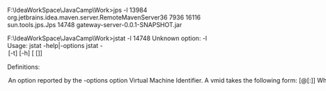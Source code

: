 F:\IdeaWorkSpace\JavaCamp\Work>jps -l
13984 org.jetbrains.idea.maven.server.RemoteMavenServer36
7936
16116 sun.tools.jps.Jps
14748 gateway-server-0.0.1-SNAPSHOT.jar

F:\IdeaWorkSpace\JavaCamp\Work>jstat -l 14748
Unknown option: -l
Usage: jstat -help|-options
       jstat -<option> [-t] [-h<lines>] <vmid> [<interval> [<count>]]

Definitions:
  <option>      An option reported by the -options option
  <vmid>        Virtual Machine Identifier. A vmid takes the following form:
                     <lvmid>[@<hostname>[:<port>]]
                Where <lvmid> is the local vm identifier for the target
                Java virtual machine, typically a process id; <hostname> is
                the name of the host running the target Java virtual machine;
                and <port> is the port number for the rmiregistry on the
                target host. See the jvmstat documentation for a more complete
                description of the Virtual Machine Identifier.
  <lines>       Number of samples between header lines.
  <interval>    Sampling interval. The following forms are allowed:
                    <n>["ms"|"s"]
                Where <n> is an integer and the suffix specifies the units as
                milliseconds("ms") or seconds("s"). The default units are "ms".
  <count>       Number of samples to take before terminating.
  -J<flag>      Pass <flag> directly to the runtime system.

F:\IdeaWorkSpace\JavaCamp\Work>jstack -l 14748
2021-07-03 22:36:11
Full thread dump Java HotSpot(TM) 64-Bit Server VM (25.231-b11 mixed mode):

"DestroyJavaVM" #33 prio=5 os_prio=0 tid=0x000000001fa75000 nid=0x2ba0 waiting on condition [0x0000000000000000]
   java.lang.Thread.State: RUNNABLE

   Locked ownable synchronizers:
        - None

"http-nio-8088-AsyncTimeout" #31 daemon prio=5 os_prio=0 tid=0x000000001fa74800 nid=0x352c waiting on condition [0x0000000024d7f000]
   java.lang.Thread.State: TIMED_WAITING (sleeping)
        at java.lang.Thread.sleep(Native Method)
        at org.apache.coyote.AbstractProtocol$AsyncTimeout.run(AbstractProtocol.java:1143)
        at java.lang.Thread.run(Unknown Source)

   Locked ownable synchronizers:
        - None

"http-nio-8088-Acceptor-0" #30 daemon prio=5 os_prio=0 tid=0x000000001fa73800 nid=0x3df8 runnable [0x0000000024ebf000]
   java.lang.Thread.State: RUNNABLE
        at sun.nio.ch.ServerSocketChannelImpl.accept0(Native Method)
        at sun.nio.ch.ServerSocketChannelImpl.accept(Unknown Source)
        at sun.nio.ch.ServerSocketChannelImpl.accept(Unknown Source)
        - locked <0x0000000784f6cdf0> (a java.lang.Object)
        at org.apache.tomcat.util.net.NioEndpoint$Acceptor.run(NioEndpoint.java:455)
        at java.lang.Thread.run(Unknown Source)

   Locked ownable synchronizers:
        - None

"http-nio-8088-ClientPoller-1" #29 daemon prio=5 os_prio=0 tid=0x000000001fa73000 nid=0x3008 runnable [0x0000000024c1e000]
   java.lang.Thread.State: RUNNABLE
        at sun.nio.ch.WindowsSelectorImpl$SubSelector.poll0(Native Method)
        at sun.nio.ch.WindowsSelectorImpl$SubSelector.poll(Unknown Source)
        at sun.nio.ch.WindowsSelectorImpl$SubSelector.access$400(Unknown Source)
        at sun.nio.ch.WindowsSelectorImpl.doSelect(Unknown Source)
        at sun.nio.ch.SelectorImpl.lockAndDoSelect(Unknown Source)
        - locked <0x00000007851aecd0> (a sun.nio.ch.Util$3)
        - locked <0x00000007851aecc0> (a java.util.Collections$UnmodifiableSet)
        - locked <0x00000007851aeb70> (a sun.nio.ch.WindowsSelectorImpl)
        at sun.nio.ch.SelectorImpl.select(Unknown Source)
        at org.apache.tomcat.util.net.NioEndpoint$Poller.run(NioEndpoint.java:798)
        at java.lang.Thread.run(Unknown Source)

   Locked ownable synchronizers:
        - None

"http-nio-8088-ClientPoller-0" #28 daemon prio=5 os_prio=0 tid=0x000000001fa72000 nid=0x29c4 runnable [0x0000000024adf000]
   java.lang.Thread.State: RUNNABLE
        at sun.nio.ch.WindowsSelectorImpl$SubSelector.poll0(Native Method)
        at sun.nio.ch.WindowsSelectorImpl$SubSelector.poll(Unknown Source)
        at sun.nio.ch.WindowsSelectorImpl$SubSelector.access$400(Unknown Source)
        at sun.nio.ch.WindowsSelectorImpl.doSelect(Unknown Source)
        at sun.nio.ch.SelectorImpl.lockAndDoSelect(Unknown Source)
        - locked <0x00000007851aaa78> (a sun.nio.ch.Util$3)
        - locked <0x00000007851aaa68> (a java.util.Collections$UnmodifiableSet)
        - locked <0x00000007851aa918> (a sun.nio.ch.WindowsSelectorImpl)
        at sun.nio.ch.SelectorImpl.select(Unknown Source)
        at org.apache.tomcat.util.net.NioEndpoint$Poller.run(NioEndpoint.java:798)
        at java.lang.Thread.run(Unknown Source)

   Locked ownable synchronizers:
        - None

"http-nio-8088-exec-10" #27 daemon prio=5 os_prio=0 tid=0x000000001fa71800 nid=0x3720 waiting on condition [0x000000002454e000]
   java.lang.Thread.State: WAITING (parking)
        at sun.misc.Unsafe.park(Native Method)
        - parking to wait for  <0x0000000784fd5c90> (a java.util.concurrent.locks.AbstractQueuedSynchronizer$ConditionObject)
        at java.util.concurrent.locks.LockSupport.park(Unknown Source)
        at java.util.concurrent.locks.AbstractQueuedSynchronizer$ConditionObject.await(Unknown Source)
        at java.util.concurrent.LinkedBlockingQueue.take(Unknown Source)
        at org.apache.tomcat.util.threads.TaskQueue.take(TaskQueue.java:103)
        at org.apache.tomcat.util.threads.TaskQueue.take(TaskQueue.java:31)
        at java.util.concurrent.ThreadPoolExecutor.getTask(Unknown Source)
        at java.util.concurrent.ThreadPoolExecutor.runWorker(Unknown Source)
        at java.util.concurrent.ThreadPoolExecutor$Worker.run(Unknown Source)
        at org.apache.tomcat.util.threads.TaskThread$WrappingRunnable.run(TaskThread.java:61)
        at java.lang.Thread.run(Unknown Source)

   Locked ownable synchronizers:
        - None

"http-nio-8088-exec-9" #26 daemon prio=5 os_prio=0 tid=0x000000001fa70800 nid=0x2df4 waiting on condition [0x000000002498f000]
   java.lang.Thread.State: WAITING (parking)
        at sun.misc.Unsafe.park(Native Method)
        - parking to wait for  <0x0000000784fd5c90> (a java.util.concurrent.locks.AbstractQueuedSynchronizer$ConditionObject)
        at java.util.concurrent.locks.LockSupport.park(Unknown Source)
        at java.util.concurrent.locks.AbstractQueuedSynchronizer$ConditionObject.await(Unknown Source)
        at java.util.concurrent.LinkedBlockingQueue.take(Unknown Source)
        at org.apache.tomcat.util.threads.TaskQueue.take(TaskQueue.java:103)
        at org.apache.tomcat.util.threads.TaskQueue.take(TaskQueue.java:31)
        at java.util.concurrent.ThreadPoolExecutor.getTask(Unknown Source)
        at java.util.concurrent.ThreadPoolExecutor.runWorker(Unknown Source)
        at java.util.concurrent.ThreadPoolExecutor$Worker.run(Unknown Source)
        at org.apache.tomcat.util.threads.TaskThread$WrappingRunnable.run(TaskThread.java:61)
        at java.lang.Thread.run(Unknown Source)

   Locked ownable synchronizers:
        - None

"http-nio-8088-exec-8" #25 daemon prio=5 os_prio=0 tid=0x000000001fa70000 nid=0x984 waiting on condition [0x000000002480e000]
   java.lang.Thread.State: WAITING (parking)
        at sun.misc.Unsafe.park(Native Method)
        - parking to wait for  <0x0000000784fd5c90> (a java.util.concurrent.locks.AbstractQueuedSynchronizer$ConditionObject)
        at java.util.concurrent.locks.LockSupport.park(Unknown Source)
        at java.util.concurrent.locks.AbstractQueuedSynchronizer$ConditionObject.await(Unknown Source)
        at java.util.concurrent.LinkedBlockingQueue.take(Unknown Source)
        at org.apache.tomcat.util.threads.TaskQueue.take(TaskQueue.java:103)
        at org.apache.tomcat.util.threads.TaskQueue.take(TaskQueue.java:31)
        at java.util.concurrent.ThreadPoolExecutor.getTask(Unknown Source)
        at java.util.concurrent.ThreadPoolExecutor.runWorker(Unknown Source)
        at java.util.concurrent.ThreadPoolExecutor$Worker.run(Unknown Source)
        at org.apache.tomcat.util.threads.TaskThread$WrappingRunnable.run(TaskThread.java:61)
        at java.lang.Thread.run(Unknown Source)

   Locked ownable synchronizers:
        - None

"http-nio-8088-exec-7" #24 daemon prio=5 os_prio=0 tid=0x000000001fa6f000 nid=0xa40 waiting on condition [0x000000002466e000]
   java.lang.Thread.State: WAITING (parking)
        at sun.misc.Unsafe.park(Native Method)
        - parking to wait for  <0x0000000784fd5c90> (a java.util.concurrent.locks.AbstractQueuedSynchronizer$ConditionObject)
        at java.util.concurrent.locks.LockSupport.park(Unknown Source)
        at java.util.concurrent.locks.AbstractQueuedSynchronizer$ConditionObject.await(Unknown Source)
        at java.util.concurrent.LinkedBlockingQueue.take(Unknown Source)
        at org.apache.tomcat.util.threads.TaskQueue.take(TaskQueue.java:103)
        at org.apache.tomcat.util.threads.TaskQueue.take(TaskQueue.java:31)
        at java.util.concurrent.ThreadPoolExecutor.getTask(Unknown Source)
        at java.util.concurrent.ThreadPoolExecutor.runWorker(Unknown Source)
        at java.util.concurrent.ThreadPoolExecutor$Worker.run(Unknown Source)
        at org.apache.tomcat.util.threads.TaskThread$WrappingRunnable.run(TaskThread.java:61)
        at java.lang.Thread.run(Unknown Source)

   Locked ownable synchronizers:
        - None

"http-nio-8088-exec-6" #23 daemon prio=5 os_prio=0 tid=0x000000001fa6e800 nid=0x363c waiting on condition [0x0000000023dee000]
   java.lang.Thread.State: WAITING (parking)
        at sun.misc.Unsafe.park(Native Method)
        - parking to wait for  <0x0000000784fd5c90> (a java.util.concurrent.locks.AbstractQueuedSynchronizer$ConditionObject)
        at java.util.concurrent.locks.LockSupport.park(Unknown Source)
        at java.util.concurrent.locks.AbstractQueuedSynchronizer$ConditionObject.await(Unknown Source)
        at java.util.concurrent.LinkedBlockingQueue.take(Unknown Source)
        at org.apache.tomcat.util.threads.TaskQueue.take(TaskQueue.java:103)
        at org.apache.tomcat.util.threads.TaskQueue.take(TaskQueue.java:31)
        at java.util.concurrent.ThreadPoolExecutor.getTask(Unknown Source)
        at java.util.concurrent.ThreadPoolExecutor.runWorker(Unknown Source)
        at java.util.concurrent.ThreadPoolExecutor$Worker.run(Unknown Source)
        at org.apache.tomcat.util.threads.TaskThread$WrappingRunnable.run(TaskThread.java:61)
        at java.lang.Thread.run(Unknown Source)

   Locked ownable synchronizers:
        - None

"http-nio-8088-exec-5" #22 daemon prio=5 os_prio=0 tid=0x0000000007576000 nid=0x3be0 waiting on condition [0x000000002439f000]
   java.lang.Thread.State: WAITING (parking)
        at sun.misc.Unsafe.park(Native Method)
        - parking to wait for  <0x0000000784fd5c90> (a java.util.concurrent.locks.AbstractQueuedSynchronizer$ConditionObject)
        at java.util.concurrent.locks.LockSupport.park(Unknown Source)
        at java.util.concurrent.locks.AbstractQueuedSynchronizer$ConditionObject.await(Unknown Source)
        at java.util.concurrent.LinkedBlockingQueue.take(Unknown Source)
        at org.apache.tomcat.util.threads.TaskQueue.take(TaskQueue.java:103)
        at org.apache.tomcat.util.threads.TaskQueue.take(TaskQueue.java:31)
        at java.util.concurrent.ThreadPoolExecutor.getTask(Unknown Source)
        at java.util.concurrent.ThreadPoolExecutor.runWorker(Unknown Source)
        at java.util.concurrent.ThreadPoolExecutor$Worker.run(Unknown Source)
        at org.apache.tomcat.util.threads.TaskThread$WrappingRunnable.run(TaskThread.java:61)
        at java.lang.Thread.run(Unknown Source)

   Locked ownable synchronizers:
        - None

"http-nio-8088-exec-4" #21 daemon prio=5 os_prio=0 tid=0x0000000007575000 nid=0x1f64 waiting on condition [0x000000002420f000]
   java.lang.Thread.State: WAITING (parking)
        at sun.misc.Unsafe.park(Native Method)
        - parking to wait for  <0x0000000784fd5c90> (a java.util.concurrent.locks.AbstractQueuedSynchronizer$ConditionObject)
        at java.util.concurrent.locks.LockSupport.park(Unknown Source)
        at java.util.concurrent.locks.AbstractQueuedSynchronizer$ConditionObject.await(Unknown Source)
        at java.util.concurrent.LinkedBlockingQueue.take(Unknown Source)
        at org.apache.tomcat.util.threads.TaskQueue.take(TaskQueue.java:103)
        at org.apache.tomcat.util.threads.TaskQueue.take(TaskQueue.java:31)
        at java.util.concurrent.ThreadPoolExecutor.getTask(Unknown Source)
        at java.util.concurrent.ThreadPoolExecutor.runWorker(Unknown Source)
        at java.util.concurrent.ThreadPoolExecutor$Worker.run(Unknown Source)
        at org.apache.tomcat.util.threads.TaskThread$WrappingRunnable.run(TaskThread.java:61)
        at java.lang.Thread.run(Unknown Source)

   Locked ownable synchronizers:
        - None

"http-nio-8088-exec-3" #20 daemon prio=5 os_prio=0 tid=0x0000000007574800 nid=0x9b8 waiting on condition [0x00000000240bf000]
   java.lang.Thread.State: WAITING (parking)
        at sun.misc.Unsafe.park(Native Method)
        - parking to wait for  <0x0000000784fd5c90> (a java.util.concurrent.locks.AbstractQueuedSynchronizer$ConditionObject)
        at java.util.concurrent.locks.LockSupport.park(Unknown Source)
        at java.util.concurrent.locks.AbstractQueuedSynchronizer$ConditionObject.await(Unknown Source)
        at java.util.concurrent.LinkedBlockingQueue.take(Unknown Source)
        at org.apache.tomcat.util.threads.TaskQueue.take(TaskQueue.java:103)
        at org.apache.tomcat.util.threads.TaskQueue.take(TaskQueue.java:31)
        at java.util.concurrent.ThreadPoolExecutor.getTask(Unknown Source)
        at java.util.concurrent.ThreadPoolExecutor.runWorker(Unknown Source)
        at java.util.concurrent.ThreadPoolExecutor$Worker.run(Unknown Source)
        at org.apache.tomcat.util.threads.TaskThread$WrappingRunnable.run(TaskThread.java:61)
        at java.lang.Thread.run(Unknown Source)

   Locked ownable synchronizers:
        - None

"http-nio-8088-exec-2" #19 daemon prio=5 os_prio=0 tid=0x0000000007573800 nid=0x2c6c waiting on condition [0x0000000023efe000]
   java.lang.Thread.State: WAITING (parking)
        at sun.misc.Unsafe.park(Native Method)
        - parking to wait for  <0x0000000784fd5c90> (a java.util.concurrent.locks.AbstractQueuedSynchronizer$ConditionObject)
        at java.util.concurrent.locks.LockSupport.park(Unknown Source)
        at java.util.concurrent.locks.AbstractQueuedSynchronizer$ConditionObject.await(Unknown Source)
        at java.util.concurrent.LinkedBlockingQueue.take(Unknown Source)
        at org.apache.tomcat.util.threads.TaskQueue.take(TaskQueue.java:103)
        at org.apache.tomcat.util.threads.TaskQueue.take(TaskQueue.java:31)
        at java.util.concurrent.ThreadPoolExecutor.getTask(Unknown Source)
        at java.util.concurrent.ThreadPoolExecutor.runWorker(Unknown Source)
        at java.util.concurrent.ThreadPoolExecutor$Worker.run(Unknown Source)
        at org.apache.tomcat.util.threads.TaskThread$WrappingRunnable.run(TaskThread.java:61)
        at java.lang.Thread.run(Unknown Source)

   Locked ownable synchronizers:
        - None

"http-nio-8088-exec-1" #18 daemon prio=5 os_prio=0 tid=0x0000000007573000 nid=0x9c8 waiting on condition [0x0000000021bbe000]
   java.lang.Thread.State: WAITING (parking)
        at sun.misc.Unsafe.park(Native Method)
        - parking to wait for  <0x0000000784fd5c90> (a java.util.concurrent.locks.AbstractQueuedSynchronizer$ConditionObject)
        at java.util.concurrent.locks.LockSupport.park(Unknown Source)
        at java.util.concurrent.locks.AbstractQueuedSynchronizer$ConditionObject.await(Unknown Source)
        at java.util.concurrent.LinkedBlockingQueue.take(Unknown Source)
        at org.apache.tomcat.util.threads.TaskQueue.take(TaskQueue.java:103)
        at org.apache.tomcat.util.threads.TaskQueue.take(TaskQueue.java:31)
        at java.util.concurrent.ThreadPoolExecutor.getTask(Unknown Source)
        at java.util.concurrent.ThreadPoolExecutor.runWorker(Unknown Source)
        at java.util.concurrent.ThreadPoolExecutor$Worker.run(Unknown Source)
        at org.apache.tomcat.util.threads.TaskThread$WrappingRunnable.run(TaskThread.java:61)
        at java.lang.Thread.run(Unknown Source)

   Locked ownable synchronizers:
        - None

"NioBlockingSelector.BlockPoller-1" #17 daemon prio=5 os_prio=0 tid=0x0000000007572000 nid=0x32bc runnable [0x0000000023c0e000]
   java.lang.Thread.State: RUNNABLE
        at sun.nio.ch.WindowsSelectorImpl$SubSelector.poll0(Native Method)
        at sun.nio.ch.WindowsSelectorImpl$SubSelector.poll(Unknown Source)
        at sun.nio.ch.WindowsSelectorImpl$SubSelector.access$400(Unknown Source)
        at sun.nio.ch.WindowsSelectorImpl.doSelect(Unknown Source)
        at sun.nio.ch.SelectorImpl.lockAndDoSelect(Unknown Source)
        - locked <0x0000000784f6f8e0> (a sun.nio.ch.Util$3)
        - locked <0x0000000784f6f858> (a java.util.Collections$UnmodifiableSet)
        - locked <0x0000000784f6f458> (a sun.nio.ch.WindowsSelectorImpl)
        at sun.nio.ch.SelectorImpl.select(Unknown Source)
        at org.apache.tomcat.util.net.NioBlockingSelector$BlockPoller.run(NioBlockingSelector.java:298)

   Locked ownable synchronizers:
        - None

"container-0" #16 prio=5 os_prio=0 tid=0x0000000007571800 nid=0x3694 waiting on condition [0x000000001f4ff000]
   java.lang.Thread.State: TIMED_WAITING (sleeping)
        at java.lang.Thread.sleep(Native Method)
        at org.apache.catalina.core.StandardServer.await(StandardServer.java:427)
        at org.springframework.boot.web.embedded.tomcat.TomcatWebServer$1.run(TomcatWebServer.java:182)

   Locked ownable synchronizers:
        - None

"ContainerBackgroundProcessor[StandardEngine[Tomcat]]" #15 daemon prio=5 os_prio=0 tid=0x0000000007570800 nid=0x3d6c waiting on condition [0x000000002390f000]
   java.lang.Thread.State: TIMED_WAITING (sleeping)
        at java.lang.Thread.sleep(Native Method)
        at org.apache.catalina.core.ContainerBase$ContainerBackgroundProcessor.run(ContainerBase.java:1357)
        at java.lang.Thread.run(Unknown Source)

   Locked ownable synchronizers:
        - None

"Service Thread" #9 daemon prio=9 os_prio=0 tid=0x0000000006085800 nid=0x1038 runnable [0x0000000000000000]
   java.lang.Thread.State: RUNNABLE

   Locked ownable synchronizers:
        - None

"C1 CompilerThread2" #8 daemon prio=9 os_prio=2 tid=0x0000000005ffd800 nid=0x1db0 waiting on condition [0x0000000000000000]
   java.lang.Thread.State: RUNNABLE

   Locked ownable synchronizers:
        - None

"C2 CompilerThread1" #7 daemon prio=9 os_prio=2 tid=0x0000000005ffa800 nid=0x329c waiting on condition [0x0000000000000000]
   java.lang.Thread.State: RUNNABLE

   Locked ownable synchronizers:
        - None

"C2 CompilerThread0" #6 daemon prio=9 os_prio=2 tid=0x0000000004d7f000 nid=0x1b9c waiting on condition [0x0000000000000000]
   java.lang.Thread.State: RUNNABLE

   Locked ownable synchronizers:
        - None

"Attach Listener" #5 daemon prio=5 os_prio=2 tid=0x0000000005fe9800 nid=0x2154 waiting on condition [0x0000000000000000]
   java.lang.Thread.State: RUNNABLE

   Locked ownable synchronizers:
        - None

"Signal Dispatcher" #4 daemon prio=9 os_prio=2 tid=0x0000000005fe8800 nid=0x3e64 runnable [0x0000000000000000]
   java.lang.Thread.State: RUNNABLE

   Locked ownable synchronizers:
        - None

"Finalizer" #3 daemon prio=8 os_prio=1 tid=0x0000000004d5a000 nid=0x9fc in Object.wait() [0x0000000005d6e000]
   java.lang.Thread.State: WAITING (on object monitor)
        at java.lang.Object.wait(Native Method)
        - waiting on <0x0000000709306ed0> (a java.lang.ref.ReferenceQueue$Lock)
        at java.lang.ref.ReferenceQueue.remove(Unknown Source)
        - locked <0x0000000709306ed0> (a java.lang.ref.ReferenceQueue$Lock)
        at java.lang.ref.ReferenceQueue.remove(Unknown Source)
        at java.lang.ref.Finalizer$FinalizerThread.run(Unknown Source)

   Locked ownable synchronizers:
        - None

"Reference Handler" #2 daemon prio=10 os_prio=2 tid=0x0000000004d12800 nid=0x143c in Object.wait() [0x0000000005fdf000]
   java.lang.Thread.State: WAITING (on object monitor)
        at java.lang.Object.wait(Native Method)
        - waiting on <0x0000000709306e38> (a java.lang.ref.Reference$Lock)
        at java.lang.Object.wait(Unknown Source)
        at java.lang.ref.Reference.tryHandlePending(Unknown Source)
        - locked <0x0000000709306e38> (a java.lang.ref.Reference$Lock)
        at java.lang.ref.Reference$ReferenceHandler.run(Unknown Source)

   Locked ownable synchronizers:
        - None

"VM Thread" os_prio=2 tid=0x0000000004d0a800 nid=0x3bb4 runnable

"GC task thread#0 (ParallelGC)" os_prio=0 tid=0x000000000248d000 nid=0x2564 runnable

"GC task thread#1 (ParallelGC)" os_prio=0 tid=0x000000000248e800 nid=0xa14 runnable

"GC task thread#2 (ParallelGC)" os_prio=0 tid=0x0000000002490000 nid=0x3450 runnable

"GC task thread#3 (ParallelGC)" os_prio=0 tid=0x0000000002493800 nid=0x24c8 runnable

"VM Periodic Task Thread" os_prio=2 tid=0x00000000060b7800 nid=0x2714 waiting on condition

JNI global references: 928


